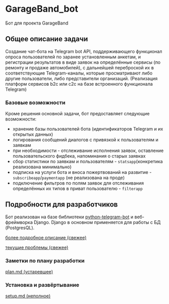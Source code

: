 # GarageBand_bot
Бот для проекта GarageBand 

## Общее описание задачи
Создание чат-бота на Telegram bot API, поддерживающего функционал опроса пользователей 
по заранее установленным анкетам, и регистрации результатов в виде заявок на 
определённые сервисы (по ремонту и продаже автомобилей), с дальнейшей
переброской их в соответствующие Telegram-каналы, которые просматривают либо
другие пользователи, либо представители организаций.
(Реализация платформ сервисов b2c или с2с на базе встроенного функционала Telegram)

### Базовые возможности
Кроме решения основной задачи, бот предоставляет следующие возможности:
- хранение базы пользователей бота (идентификаторов Telegram и их открытых данных)
- логирования сообщений диалогов с привязкой к пользователям и заявкам
- при необходимости - отслеживание исполнения заявок, оставление пользовательского фидбека,
напоминания о старых заявках
- сбор статистики по заявкам и пользователям - `statsapp`(конкретика реализована минимально)
- подписка на услуги бота и вноса пожертвований на развитие - `subscribeapp`/`paymentapp` (не реализована на проде)
- подключение фильтров по полям заявок для отслеживания определённых их типов 
в приват пользователю - `filterapp`


## Подробности для разработчиков

Бот реализован на базе библиотеки [python-telegram-bot](https://github.com/python-telegram-bot/python-telegram-bot) 
и веб-фреймворка Django. Django в основном применяется для работы с БД (PostgresQL).

[более подробное описание (свежее)](https://github.com/Gwellir/GarageBand_bot/blob/origin/structure.md)

[текущие проблемы (свежее)](https://github.com/Gwellir/GarageBand_bot/blob/origin/issues.md)

### Заметки по плану разработки

[plan.md (устаревшее)](https://github.com/Gwellir/GarageBand_bot/blob/origin/plan.md)

### Установка и развёртывание

[setup.md (неполное)](https://github.com/Gwellir/GarageBand_bot/blob/origin/setup.md)

